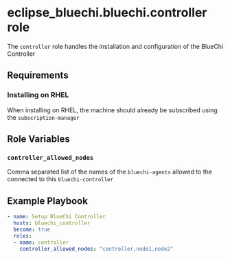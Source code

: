 # eclipse_bluechi.bluechi.controller role

The `controller` role handles the installation and configuration of the BlueChi Controller

## Requirements

### Installing on RHEL

When installing on RHEL, the machine should already be subscribed using the `subscription-manager`

## Role Variables

### `controller_allowed_nodes`

Comma separated list of the names of the `bluechi-agents` allowed to the connected to this `bluechi-controller`


## Example Playbook

```yaml
- name: Setup BlueChi Controller
  hosts: bluechi_controller
  become: true
  roles:
  - name: controller
    controller_allowed_nodes: "controller,node1,node2"
```
